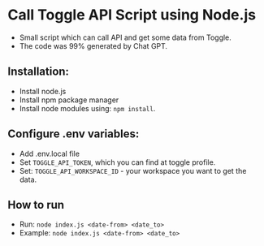# Call Toggle API Script using Node.js
- Small script which can call API and get some data from Toggle.
- The code was 99% generated by Chat GPT.

## Installation:
- Install node.js
- Install npm package manager
- Install node modules using: `npm install`. 

## Configure .env variables:
- Add .env.local file
- Set `TOGGLE_API_TOKEN`, which you can find at toggle profile.
- Set: `TOGGLE_API_WORKSPACE_ID` - your workspace you want to get the data.

## How to run
- Run: `node index.js <date-from> <date_to>`
- Example: `node index.js <date-from> <date_to>`
